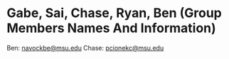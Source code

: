 # Gabe, Sai, Chase, Ryan, Ben (Group Members Names And Information)
Ben:
navockbe@msu.edu
Chase:
pcionekc@msu.edu
